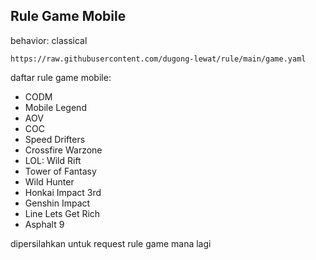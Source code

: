 ## Rule Game Mobile
behavior: classical
```
https://raw.githubusercontent.com/dugong-lewat/rule/main/game.yaml
```
daftar rule game mobile:

- CODM
- Mobile Legend
- AOV
- COC
- Speed Drifters
- Crossfire Warzone
- LOL: Wild Rift
- Tower of Fantasy
- Wild Hunter
- Honkai Impact 3rd
- Genshin Impact
- Line Lets Get Rich
- Asphalt 9

dipersilahkan untuk request rule game mana lagi
